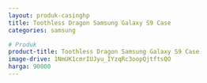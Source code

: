 ```yaml
---
layout: produk-casinghp
title: Toothless Dragon Samsung Galaxy S9 Case
categories: samsung

# Produk
product-title: Toothless Dragon Samsung Galaxy S9 Case
image-drive: 1NmUK1cmrIUJyu_IYzqRc3oopQjtftsQO
harga: 90000
---
```

